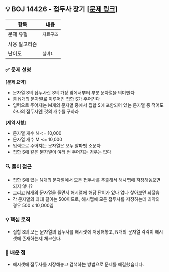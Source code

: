 ## 💡 BOJ 14426 - 접두사 찾기 [[문제 링크](https://www.acmicpc.net/problem/14426)]

| 항목 | 내용 |
|------|------|
| 문제 유형 | `자료구조` |
| 사용 알고리즘 |  |
| 난이도 | `실버1` |

### ✅ 문제 설명
**[문제 요약]**

- 문자열 S의 접두사란 S의 가장 앞에서부터 부분 문자열을 의미한다
- 총 N개의 문자열로 이루어진 집합 S가 주어진다
- 입력으로 주어지는 M개의 문자열 중에서 집합 S에 포함되어 있는 문자열 중 적어도 하나의 접두사인 것의 개수를 구하라

**[제약 사항]**

- 문자열 개수 N <= 10,000
- 문자열 개수 M <= 10,000
- 입력으로 주어지는 문자열은 모두 알파벳 소문자
- 집합 S에 같은 문자열이 여러 번 주어지는 경우는 없다

### 🔍 풀이 접근
- 집합 S에 있는 N개의 문자열에서 모든 접두사를 추출해서 해시맵에 저장해놓으면 되지 않나?
- 그리고 M개의 문자열을 돌면서 해시맵에 해당 단어가 있나 없나 찾아보면 되잖슴
- 각 문자열의 최대 길이는 500이므로, 해시맵에 모든 접두사를 저장하는데 최악의 경우 500 x 10,000임

### 💡 핵심 로직
- 집합 S의 모든 문자열의 접두사를 해시셋에 저장해놓고, N개의 문자열 각각이 해시셋에 존재하는지 체크한다.

### 📌 배운 점
- 해시셋에 접두사를 저장해놓고 검색하는 방법으로 문제를 해결했습니다.

